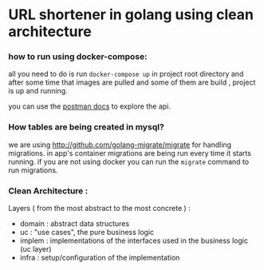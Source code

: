 # URL shortener in golang using clean architecture
### how to run using docker-compose:
all you need to do is run `docker-compose up` in project root directory and after some time that images are pulled and some of them are build , project is up and running.

you can use the [postman docs](https://documenter.getpostman.com/view/3010056/SzKTwJfa?version=latest) to explore the api.

### How tables are being created in mysql?
we are using http://github.com/golang-migrate/migrate for handling migrations. in app's container migrations are being run every time it starts running.
if you are not using docker you can run the `migrate` command to run migrations.

### Clean Architecture :
Layers ( from the most abstract to the most concrete ) :
- domain : abstract data structures
- uc : "use cases", the pure business logic
- implem : implementations of the interfaces used in the business logic (uc layer)
- infra : setup/configuration of the implementation
